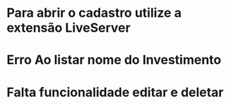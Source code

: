 # Para abrir o cadastro utilize a extensão LiveServer
# Erro Ao listar nome do Investimento
# Falta funcionalidade editar e deletar